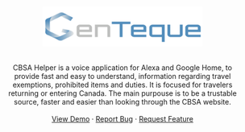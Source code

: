 <!-- PROJECT LOGO -->
<p align="center">
  <a href="">
    <img src="images/Genteque_logo_final.png" alt="Team/Project logo" min-width="80" height="80">
  </a>

  <p align="center" style="padding:1rem;">
    CBSA Helper is a voice application for Alexa and Google Home, to provide fast and easy to understand, information regarding travel exemptions, prohibited items and duties.
    It is focused for travelers returning or entering Canada. The main purpouse is to be a trustable source, faster and easier than looking through the CBSA website.
    <br />
    <br />
    <a href="https://bot.dialogflow.com/96a34494-a331-4f68-807a-43f956ea865e">View Demo</a>
    ·
    <a href="https://github.com/shah0150/deployment-document-template/issues">Report Bug</a>
    ·
    <a href="https://github.com/shah0150/deployment-document-template/issues">Request Feature</a>
  </p>
</p>
